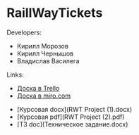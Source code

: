# RaillWayTickets

Developers:
  * Кирилл Морозов
  * Кирилл Чернышов
  * Владислав Василега

Links:
  * [Доска в Trello](https://trello.com/b/Ta5Iq7rz/raillwaytickets)
  * [Доска в miro.com](https://miro.com/app/board/o9J_kukBD30=/)

  - [Курсовая docx](RWT Project (1).docx)
  - [Курсовая pdf](RWT Project (2).pdf)
  - [ТЗ doc](Техническое задание.docx)
